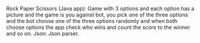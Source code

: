 Rock Paper Scissors (Java app): Game with 3 options and each option has a picture and the game is you against bot, you pick one of the three options and the bot choose one of the three options randomly and when both choose options the app check who wins and count the score to the winner and so on. 
Json: Json parser.
